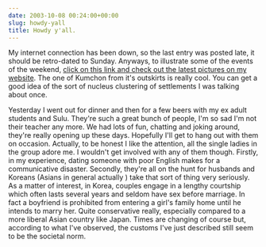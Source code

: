 ```yaml
---
date: 2003-10-08 00:24:00+00:00
slug: howdy-yall
title: Howdy y'all.
---
```


My internet connection has been down, so the last entry was posted late, it should be retro-dated to Sunday. Anyways, to illustrate some of the events of the weekend, [click on this link and check out the latest pictures on my website](http://www.geocities.com/antoinehenrigiraud/photo5). The one of Kumchon from it's outskirts is really cool. You can get a good idea of the sort of nucleus clustering of settlements I was talking about once. 

Yesterday I went out for dinner and then for a few beers with my ex adult students and Sulu. They're such a great bunch of people, I'm so sad I'm not their teacher any more. We had lots of fun, chatting and joking around, they're really opening up these days. Hopefully I'll get to hang out with them on occasion. Actually, to be honest I like the attention, all the single ladies in the group adore me. I wouldn't get involved with any of them though. Firstly, in my experience, dating someone with poor English makes for a communicative disaster. Secondly, they're all on the hunt for husbands and Koreans (Asians in general actually ) take that sort of thing very seriously. As a matter of interest, in Korea, couples engage in a lengthy courtship which often lasts several years and seldom have sex before marriage. In fact a boyfriend is prohibited from entering a girl's family home until he intends to marry her. Quite conservative really, especially compared to a more liberal Asian country like Japan. Times are changing of course but, according to what I've observed, the customs I've just described still seem to be the societal norm.
